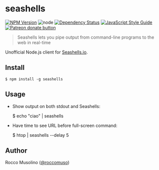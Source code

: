 # seashells

[![NPM Version](https://img.shields.io/npm/v/seashells.svg)](https://www.npmjs.com/package/seashells)
![node](https://img.shields.io/node/v/seashells.svg)
[![Dependency Status](https://david-dm.org/roccomuso/seashells.png)](https://david-dm.org/roccomuso/seashells)
[![JavaScript Style Guide](https://img.shields.io/badge/code_style-standard-brightgreen.svg)](https://standardjs.com)
<span class="badge-patreon"><a href="https://patreon.com/roccomuso" title="Donate to this project using Patreon"><img src="https://img.shields.io/badge/patreon-donate-yellow.svg" alt="Patreon donate button" /></a></span>

> Seashells lets you pipe output from command-line programs to the web in real-time

Unofficial Node.js client for [Seashells.io](https://seashells.io).

## Install

    $ npm install -g seashells

## Usage

- Show output on both stdout and Seashells:

    $ echo "ciao" | seashells

- Have time to see URL before full-screen command:

    $ htop | seashells --delay 5


## Author

Rocco Musolino ([@roccomuso](https://twitter.com/roccomuso))
